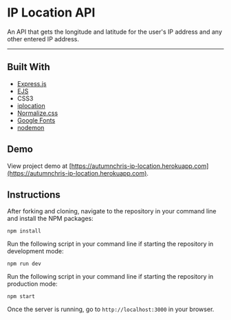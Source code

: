 # IP Location API

An API that gets the longitude and latitude for the user's IP address and any other entered IP address.

---

## Built With
* [Express.js](https://expressjs.com)
* [EJS](https://ejs.co)
* CSS3
* [iplocation](https://github.com/roryrjb/iplocation)
* [Normalize.css](https://necolas.github.io/normalize.css)
* [Google Fonts](https://fonts.google.com)
* [nodemon](https://nodemon.io)

## Demo

View project demo at [https://autumnchris-ip-location.herokuapp.com](https://autumnchris-ip-location.herokuapp.com).

## Instructions

After forking and cloning, navigate to the repository in your command line and install the NPM packages:
```
npm install
```

Run the following script in your command line if starting the repository in development mode:
```
npm run dev
```

Run the following script in your command line if starting the repository in production mode:
```
npm start
```

Once the server is running, go to `http://localhost:3000` in your browser.
